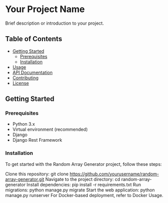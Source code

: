 # Your Project Name

Brief description or introduction to your project.

## Table of Contents

- [Getting Started](#getting-started)
  - [Prerequisites](#prerequisites)
  - [Installation](#installation)
- [Usage](#usage)
- [API Documentation](#api-documentation)
- [Contributing](#contributing)
- [License](#license)

## Getting Started

### Prerequisites

- Python 3.x
- Virtual environment (recommended)
- Django
- Django Rest Framework

### Installation

To get started with the Random Array Generator project, follow these steps:

Clone this repository: git clone https://github.com/yourusername/random-array-generator.git
Navigate to the project directory: cd random-array-generator
Install dependencies: pip install -r requirements.txt
Run migrations: python manage.py migrate
Start the web application: python manage.py runserver
For Docker-based deployment, refer to Docker Usage.
